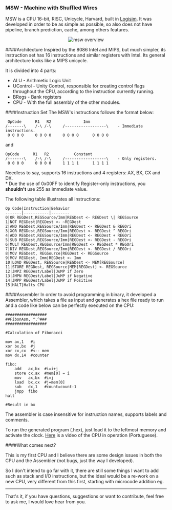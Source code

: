 ### MSW - Machine with Shuffled Wires
MSW is a CPU 16-bit, RISC, Unicycle, Harvard, built in [Logisim](http://www.cburch.com/logisim/).
It was developed in order to be as simple as possible, so also does not have pipeline, branch prediction, cache, among others
features.
<p align="center">
<img align="center" src="http://i.imgur.com/XRXsxBN.png" alt="msw overview">
</p>
####Architecture
Inspired by the 8086 Intel and MIPS, but much simpler, its instruction set has 16 instructions and similar registers with Intel. Its general architecture looks like a MIPS unicycle.

It is divided into 4 parts:
- ALU - Arithmetic Logic Unit
- UControl - Unity Control, responsible for creating control flags throughout the CPU, according to the instruction currently running.
- BRegs - Bank registers
- CPU - With the full assembly of the other modules.

####Instruction Set
The MSW's instructions follows the format below:

	 OpCode      R1   R2              Imm
	/-------\    /-\ /-\     /------------------\    - Immediate instructions.
 	 0 0 0 0     0 0 0 0     0 0 0 0      0 0 0 0

and

	OpCode      R1   R2           Constant
	/-------\    /-\ /-\     /------------------\    - Only registers.
	 0 0 0 0     0 0 0 0     1 1 1 1      1 1 1 1

Needless to say, supports 16 instructions and 4 registers: AX, BX, CX and DX. <br />
\* Due the use of 0x00FF to identify Register-only instructions, you **shouldn't** use 255 as immediate value.

The following table illustrates all instructions:

	Op Code|Instruction|Behavior
	-------|-----------|--------
	0|OR REGDest,REGSource/Imm|REGDest <- REGDest \| REGSource
	1|NOT REGDest|REGDest <- ~REGDest
	2|AND REGDest,REGSource/Imm|REGDest <- REGDest & REGOri
	3|XOR REGDest,REGSource/Imm|REGDest <- REGDest ^ REGOri
	4|ADD REGDest,REGSource/Imm|REGDest <- REGDest + REGOri
	5|SUB REGDest,REGSource/Imm|REGDest <- REGDest - REGOri
	6|MULT REGDest,REGSource/Imm|REGDest <- REGDest * REGOri
	7|DIV REGDest,REGSource/Imm|REGDest <- REGDest / REGOri
	8|MOV REGDest, REGSource|REGDest <- REGSource
	9|MOV REGDest, Imm|REGDest <- Imm
	10|LOAD REGDest, REGSource|REGDest <- MEM[REGSource]
	11|STORE REGDest, REGSource|MEM[REGDest] <- REGSource
	12|JMPZ REGDest/Label|JuMP if Zero
	13|JMPN REGDest/Label|JuMP if Negative
	14|JMPP REGDest/Label|JuMP if Positive
	15|HALT|Halts CPU
	
####Assembler
In order to avoid programming in binary, it developed a Assembler, which takes a file as input and generates a hex file ready
to run and a code like below can be perfectly executed on the CPU:

	##################
	##FibonAsm, ^.^###
	##################

	#Calculation of Fibonacci

	mov ax,1   #i
	xor bx,bx  #j
	xor cx,cx  #<-- mem
	mov dx,14  #counter

	fibo:
		add   ax,bx  #i=i+j
		store cx,ax  #mem[0] = i
		mov   ax,bx  #i=j
		load  bx,cx  #j=mem[0]
		sub   dx,1   #count=count-1
		jmpp  fibo
	halt

	#Result in bx

The assembler is case insensitive for instruction names, supports labels and comments.

To run the generated program (.hex), just load it to the leftmost memory and activate the clock. 
[Here](https://www.youtube.com/watch?v=QfH0QN9yPt8) is a video of the CPU
in operation (Portuguese).

####What comes next?

This is my first CPU and I believe there are some design issues in both the CPU and the Assembler (not bugs, just the way
I developed).

So I don't intend to go far with it, there are still some things I want to add such as stack and  I/O instructions, but
the ideal would be a re-work on a new CPU, very different from this first, starting with microcode addition eg.
***
That's it, if you have questions, suggestions or want to contribute, feel free to ask me, I would love hear from you.
